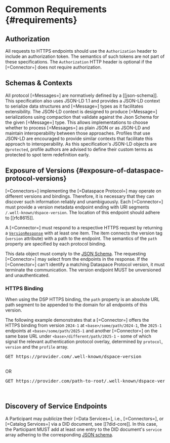 # Common Requirements {#requirements}

## Authorization

All requests to HTTPS endpoints should use the `Authorization` header to include an authorization token. The semantics
of such tokens are not part of these specifications. The `Authorization` HTTP header is optional if the [=Connector=]
does not require authorization.

## Schemas & Contexts

All protocol [=Messages=] are normatively defined by a [[json-schema]]. This specification also uses JSON-LD 1.1 and
provides a JSON-LD context to serialize data structures and [=Message=] types as it facilitates extensibility. The
JSON-LD context is designed to produce [=Message=] serializations using compaction that validate against the Json Schema
for the given [=Message=] type. This allows implementations to choose whether to process [=Messages=] as plain JSON or
as JSON-LD and maintain interoperability between those approaches. Profiles that use JSON-LD are encouraged to provide
similar contexts that facilitate this approach to interoperability. As this specification's JSON-LD objects are 
`@protected`, profile authors are advised to define their custom terms as protected to spot term redefinition early.

## Exposure of Versions {#exposure-of-dataspace-protocol-versions}

[=Connectors=] implementing the [=Dataspace Protocol=] may operate on different versions and bindings. Therefore, it is
necessary that they can discover such information reliably and unambiguously. Each [=Connector=]
must provide a version metadata endpoint ending with URI segments `/.well-known/dspace-version`. The location of this 
endpoint should adhere to [[rfc8615]].

A [=Connector=] must respond to a respective HTTPS request by returning a [`VersionResponse`](#VersionResponse-table)
with at least one item. The item connects the version tag (`version` attribute) with a path to the endpoint.
The semantics of the `path` property are specified by each protocol binding.

This data object must comply to the [JSON Schema](message/schema/protocol-version-schema.json). The requesting
[=Connector=] may select from the endpoints in the response. If the [=Connector=] can't identify a matching Dataspace
Protocol version, it must terminate the communication. The version endpoint MUST be unversioned and unauthenticated.

### HTTPS Binding

When using the DSP HTTPS binding, the `path` property is an absolute URL path segment to be appended to the domain for
all endpoints of this version.

The following example demonstrates that a [=Connector=] offers the HTTPS binding from version `2024-1` at
`<base>/some/path/2024-1`, the `2025-1` endpoints at `<base>/some/path/2025-1` and another [=Connector=] on the same 
base URL under `<base>/different/path/2025-1` - some of which signal the relevant authentication protocol overlay, 
determined by `protocol`, `version` and the `profile` array.

<aside class="example" title="Well-known Version Endpoint (HTTPS) at different root path">
    <pre class="http">GET https://provider.com/.well-known/dspace-version
    </pre>
    OR
    <pre class="http">GET https://provider.com/path-to-root/.well-known/dspace-version</pre>
    <pre class="json" data-include="message/example/protocol-version.json">
    </pre>
</aside>

## Discovery of Service Endpoints

A Participant may publicize their [=Data Services=], i.e., [=Connectors=], or [=Catalog Services=] via a DID document, 
see [[?did-core]]. In this case, the Participant MUST add at least one entry to the DID document's `service` array 
adhering to the corresponding [JSON schema](message/schema/did-service-schema.json).

<aside class="example" title="Catalog Service Did Service Example">
    <pre class="json" data-include="message/example/catalogservice-did-service.json">
    </pre>
</aside>

<aside class="example" title="Data Service Did Service Example">
    <pre class="json" data-include="message/example/dataservice-did-service.json">
    </pre>
</aside>